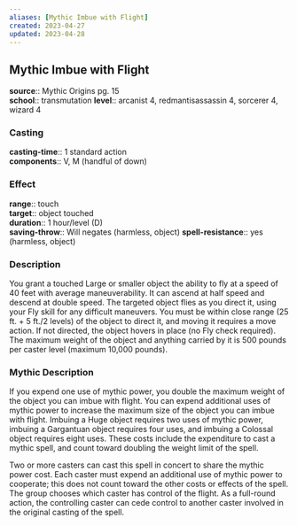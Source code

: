 ```yaml
---
aliases: [Mythic Imbue with Flight]
created: 2023-04-27
updated: 2023-04-28
---
```


## Mythic Imbue with Flight

**source**:: Mythic Origins pg. 15  
**school**:: transmutation
**level**:: arcanist 4, redmantisassassin 4, sorcerer 4, wizard 4

### Casting

**casting-time**:: 1 standard action  
**components**:: V, M (handful of down)

### Effect

**range**:: touch  
**target**:: object touched  
**duration**:: 1 hour/level (D)  
**saving-throw**:: Will negates (harmless, object)
**spell-resistance**:: yes (harmless, object)

### Description

You grant a touched Large or smaller object the ability to fly at a speed of 40 feet with average maneuverability. It can ascend at half speed and descend at double speed. The targeted object flies as you direct it, using your Fly skill for any difficult maneuvers. You must be within close range (25 ft. + 5 ft./2 levels) of the object to direct it, and moving it requires a move action. If not directed, the object hovers in place (no Fly check required). The maximum weight of the object and anything carried by it is 500 pounds per caster level (maximum 10,000 pounds).

### Mythic Description

If you expend one use of mythic power, you double the maximum weight of the object you can imbue with flight. You can expend additional uses of mythic power to increase the maximum size of the object you can imbue with flight. Imbuing a Huge object requires two uses of mythic power, imbuing a Gargantuan object requires four uses, and imbuing a Colossal object requires eight uses. These costs include the expenditure to cast a mythic spell, and count toward doubling the weight limit of the spell.  
  
Two or more casters can cast this spell in concert to share the mythic power cost. Each caster must expend an additional use of mythic power to cooperate; this does not count toward the other costs or effects of the spell. The group chooses which caster has control of the flight. As a full-round action, the controlling caster can cede control to another caster involved in the original casting of the spell.
